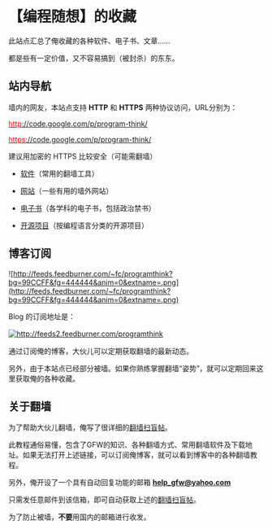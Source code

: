 # 【编程随想】的收藏 #

此站点汇总了俺收藏的各种软件、电子书、文章......

都是些有一定价值，又不容易搞到（被封杀）的东东。


## 站内导航 ##

墙内的网友，本站点支持 **HTTP** 和 **HTTPS** 两种协议访问，URL分别为：

<a href='http://code.google.com/p/program-think/'><font color='red'>http</font>://code.google.com/p/program-think/</a>

<a href='https://code.google.com/p/program-think/'><font color='red'>https</font>://code.google.com/p/program-think/</a>

建议用加密的 HTTPS 比较安全（可能需翻墙）

  * [软件](Software.md)（常用的翻墙工具）

  * [网站](Sites.md)（一些有用的墙外网站）

  * [电子书](Books.md)（各学科的电子书，包括政治禁书）

  * [开源项目](Opensource.md)（按编程语言分类的开源项目）

## 博客订阅 ##

![http://feeds.feedburner.com/~fc/programthink?bg=99CCFF&fg=444444&anim=0&extname=.png](http://feeds.feedburner.com/~fc/programthink?bg=99CCFF&fg=444444&anim=0&extname=.png)

Blog 的订阅地址是：

<a href='http://feeds2.feedburner.com/programthink' title='http://feeds2.feedburner.com/programthink'><img src='http://feedburner.google.com/fb/images/pub/feed-icon32x32.png' alt='http://feeds2.feedburner.com/programthink' border='0' /></a>　

通过订阅俺的博客，大伙儿可以定期获取翻墙的最新动态。

另外，由于本站点已经部分被墙。如果你熟练掌握翻墙“姿势”，就可以定期回来这里获取俺的各种收藏。

## 关于翻墙 ##

为了帮助大伙儿翻墙，俺写了很详细的[翻墙扫盲帖](http://program-think.blogspot.com/2009/05/how-to-break-through-gfw.html)。

此教程通俗易懂，包含了GFW的知识、各种翻墙方式、常用翻墙软件及下载地址。如果无法打开上述链接，可以订阅俺博客，就可以看到博客中的各种翻墙教程。

另外，俺开设了一个具有自动回复功能的邮箱 <font color='red'><b>help_gfw@yahoo.com</b></font>

只需发任意邮件到该信箱，即可自动获取上述的[翻墙扫盲帖](http://program-think.blogspot.com/2009/05/how-to-break-through-gfw.html)。

为了防止被墙，**不要**用国内的邮箱进行收发。